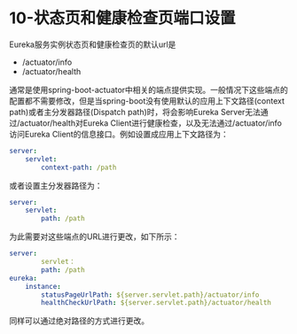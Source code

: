 # 10-状态页和健康检查页端口设置

Eureka服务实例状态页和健康检查页的默认url是

- /actuator/info
- /actuator/health

通常是使用spring-boot-actuator中相关的端点提供实现。一般情况下这些端点的配置都不需要修改，但是当spring-boot没有使用默认的应用上下文路径(context path)或者主分发器路径(Dispatch path)时，将会影响Eureka Server无法通过/actuator/health对Eureka Client进行健康检查，以及无法通过/actuator/info访问Eureka Client的信息接口。例如设置成应用上下文路径为：

```yml
server:
    servlet:
        context-path: /path
```

或者设置主分发器路径为：

```yml
server:
    servlet:
        path: /path
```

为此需要对这些端点的URL进行更改，如下所示：

```yml
server:
		servlet：
        path: /path
eureka:
    instance:
        statusPageUrlPath: ${server.servlet.path}/actuator/info
        healthCheckUrlPath: ${server.servlet.path}/actuator/health
```

同样可以通过绝对路径的方式进行更改。